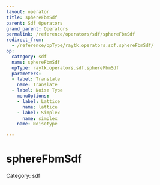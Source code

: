 ```yaml
---
layout: operator
title: sphereFbmSdf
parent: Sdf Operators
grand_parent: Operators
permalink: /reference/operators/sdf/sphereFbmSdf
redirect_from:
  - /reference/opType/raytk.operators.sdf.sphereFbmSdf/
op:
  category: sdf
  name: sphereFbmSdf
  opType: raytk.operators.sdf.sphereFbmSdf
  parameters:
  - label: Translate
    name: Translate
  - label: Noise Type
    menuOptions:
    - label: Lattice
      name: lattice
    - label: Simplex
      name: simplex
    name: Noisetype

---
```


# sphereFbmSdf

Category: sdf

